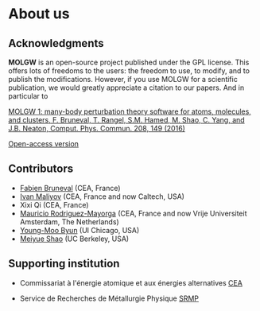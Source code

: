 # About us


## Acknowledgments

**MOLGW** is an open-source project published under the GPL license.
This offers lots of freedoms to the users: the freedom to use, to modify, and to publish the modifications.
However, if you use MOLGW for a scientific publication, we would greatly appreciate a citation to our papers.
And in particular to

[MOLGW 1: many-body perturbation theory software for atoms, molecules, and clusters, F. Bruneval, T. Rangel, S.M. Hamed, M. Shao, C. Yang, and J.B. Neaton, Comput. Phys. Commun. 208, 149 (2016)](https://doi.org/10.1016/j.cpc.2016.06.019)

[Open-access version](files/molgw_v1.pdf)


## Contributors

- [Fabien Bruneval](https://scholar.google.fr/citations?user=6Do-N4oAAAAJ) (CEA, France)
- [Ivan Maliyov](https://www.linkedin.com/in/ivan-maliyov-406626b5) (CEA, France and now Caltech, USA)
- Xixi Qi (CEA, France)
- [Mauricio Rodriguez-Mayorga](https://scholar.google.com/citations?user=OLGOgQgAAAAJ) (CEA, France and now Vrije Universiteit Amsterdam, The Netherlands)
- [Young-Moo Byun](https://scholar.google.com/citations?user=jCrIdBwAAAAJ) (UI Chicago, USA)
- [Meiyue Shao](https://scholar.google.fr/citations?user=yk0MnRQAAAAJ) (UC Berkeley, USA)


## Supporting institution

- Commissariat à l'énergie atomique et aux énergies alternatives [CEA](http://www.cea.fr)

- Service de Recherches de Métallurgie Physique [SRMP](https://www.pluginlabs-universiteparissaclay.fr/en/entity/914306-service-de-recherches-de-metallurgie-physique-srmp)
